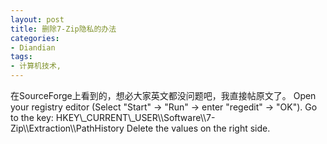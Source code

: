 ```yaml
---
layout: post
title: 删除7-Zip隐私的办法
categories:
- Diandian
tags:
- 计算机技术, 
---
```

在SourceForge上看到的，想必大家英文都没问题吧，我直接帖原文了。 Open your registry editor (Select "Start" -> "Run" -> enter "regedit" -> "OK"). Go to the key: HKEY\\\_CURRENT\\\_USER\\\\Software\\\\7-Zip\\\\Extraction\\\\PathHistory Delete the values on the right side.